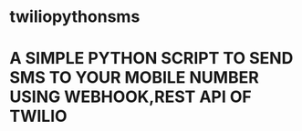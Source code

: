 # twiliopythonsms
# A SIMPLE PYTHON SCRIPT TO SEND SMS TO YOUR MOBILE NUMBER USING WEBHOOK,REST API OF TWILIO
